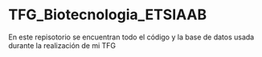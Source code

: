 # TFG_Biotecnologia_ETSIAAB
En este repisotorio se encuentran todo el código y la base de datos usada durante la realización de mi TFG
